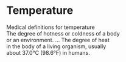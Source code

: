 # Temperature<br>
Medical definitions for temperature<br>
The degree of hotness or coldness of a body<br>
 or an environment. ... The degree of heat<br>
 in the body of a living organism, usually<br>
 about 37.0°C (98.6°F) in humans.<br>
